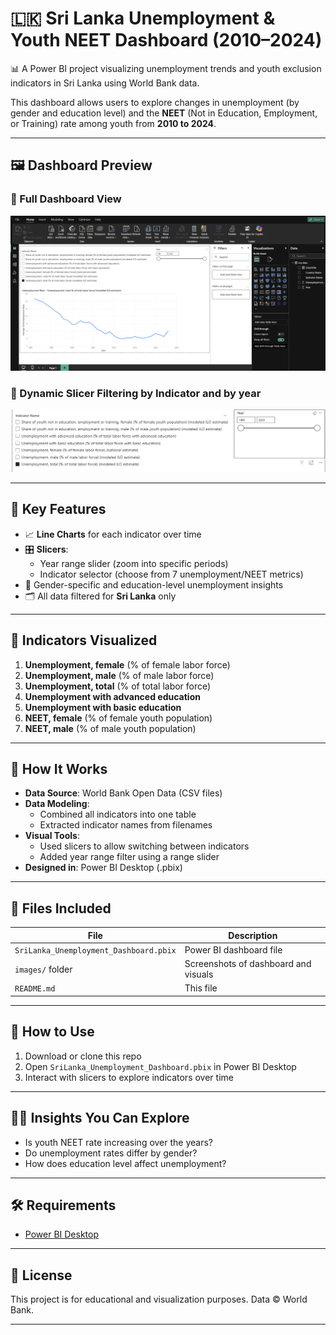 # 🇱🇰 Sri Lanka Unemployment & Youth NEET Dashboard (2010–2024)

📊 A Power BI project visualizing unemployment trends and youth exclusion indicators in Sri Lanka using World Bank data.

This dashboard allows users to explore changes in unemployment (by gender and education level) and the **NEET** (Not in Education, Employment, or Training) rate among youth from **2010 to 2024**.

---

## 🖼️ Dashboard Preview

### 🔹 Full Dashboard View

![Dashboard Overview](images/thedashboard.png)

### 🔹 Dynamic Slicer Filtering by Indicator and by year

![Slicer Example](images/slicers.png)

---

## 📌 Key Features

- 📈 **Line Charts** for each indicator over time
- 🎛️ **Slicers**:
  - Year range slider (zoom into specific periods)
  - Indicator selector (choose from 7 unemployment/NEET metrics)
- 🧠 Gender-specific and education-level unemployment insights
- 🗂️ All data filtered for **Sri Lanka** only

---

## 📂 Indicators Visualized

1. **Unemployment, female** (% of female labor force)
2. **Unemployment, male** (% of male labor force)
3. **Unemployment, total** (% of total labor force)
4. **Unemployment with advanced education**
5. **Unemployment with basic education**
6. **NEET, female** (% of female youth population)
7. **NEET, male** (% of male youth population)

---

## 🔧 How It Works

- **Data Source**: World Bank Open Data (CSV files)
- **Data Modeling**:
  - Combined all indicators into one table
  - Extracted indicator names from filenames
- **Visual Tools**:
  - Used slicers to allow switching between indicators
  - Added year range filter using a range slider
- **Designed in**: Power BI Desktop (.pbix)

---

## 📁 Files Included

| File | Description |
|------|-------------|
| `SriLanka_Unemployment_Dashboard.pbix` | Power BI dashboard file |
| `images/` folder | Screenshots of dashboard and visuals |
| `README.md` | This file |

---

## 🚀 How to Use

1. Download or clone this repo
2. Open `SriLanka_Unemployment_Dashboard.pbix` in Power BI Desktop
3. Interact with slicers to explore indicators over time

---

## 🙋‍♀️ Insights You Can Explore

- Is youth NEET rate increasing over the years?
- Do unemployment rates differ by gender?
- How does education level affect unemployment?

---

## 🛠️ Requirements

- [Power BI Desktop](https://powerbi.microsoft.com/en-us/desktop/)

---

## 🤝 License

This project is for educational and visualization purposes. Data © World Bank.

---

